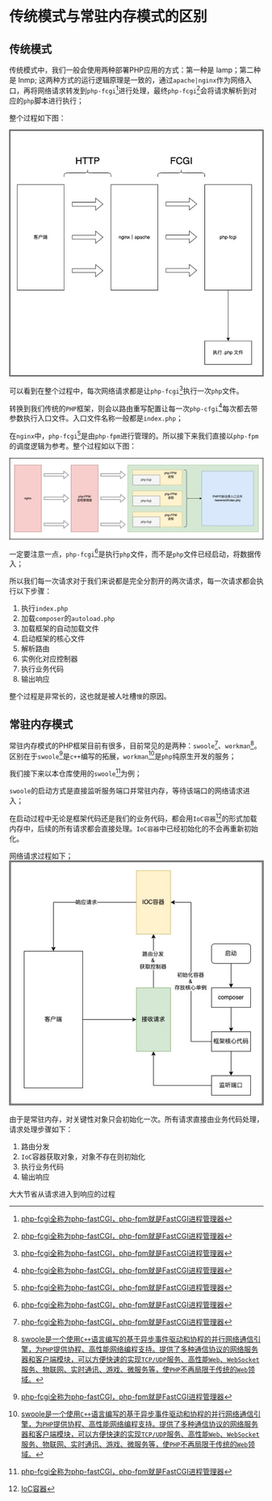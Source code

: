 # 传统模式与常驻内存模式的区别

## 传统模式
传统模式中，我们一般会使用两种部署PHP应用的方式：第一种是 lamp；第二种是 lnmp;
这两种方式的运行逻辑原理是一致的，通过`apache|nginx`作为网络入口，再将网络请求转发到`php-fcgi`[^3]进行处理，最终`php-fcgi`[^3]会将请求解析到对应的`php`脚本进行执行；

整个过程如下图：

![img.png](assets/img/http_php_normal_mode.jpg)

可以看到在整个过程中，每次网络请求都是让`php-fcgi`[^3]执行一次`php`文件。

转换到我们传统的`PHP`框架，则会以路由重写配置让每一次`php-cfgi`[^3]每次都去带参数执行入口文件。入口文件名称一般都是`index.php`；

在`nginx`中，`php-fcgi`[^3]是由`php-fpm`进行管理的。所以接下来我们直接以`php-fpm`的调度逻辑为参考。整个过程如以下图：

![img.png](assets/img/http_nginx-php-fpm.jpg)

一定要注意一点，`php-fcgi`[^3]是执行`php`文件，而不是`php`文件已经启动，将数据传入；

所以我们每一次请求对于我们来说都是完全分割开的两次请求，每一次请求都会执行以下步骤：
1. 执行`index.php`
2. 加载`composer`的`autoload.php`
3. 加载框架的自动加载文件
4. 启动框架的核心文件
5. 解析路由
6. 实例化对应控制器
7. 执行业务代码
8. 输出响应

整个过程是非常长的，这也就是被人吐槽`慢`的原因。

## 常驻内存模式
常驻内存模式的PHP框架目前有很多，目前常见的是两种：`swoole`[^3]、`workman`[^4]。区别在于`swoole`[^3]是`c++`编写的拓展，`workman`[^4]是`php`纯原生开发的服务；

我们接下来以本仓库使用的`swoole`[^3]为例；

`swoole`的启动方式是直接监听服务端口并常驻内存，等待该端口的网络请求进入；

在启动过程中无论是框架代码还是我们的业务代码，都会用`IoC容器`[^6]的形式加载内存中，后续的所有请求都会直接处理。`IoC容器`中已经初始化的不会再重新初始化。

网络请求过程如下；
![img.png](assets/img/http_nginx-php-fpm-swoole.jpg)

由于是常驻内存，对关键性对象只会初始化一次。所有请求直接由业务代码处理，请求处理步骤如下：
1. 路由分发
2. `IoC`容器获取对象，对象不存在则初始化
3. 执行业务代码
4. 输出响应

大大节省从请求进入到响应的过程


[^1]: [lamp指linux+apache+mysql+php的部署方式](https://baike.baidu.com/item/lamp/66952)  
[^2]: [lnmp指linux+nginx+mysql+php的部署方式](https://baike.baidu.com/item/lnmp)  
[^3]: [php-fcgi全称为php-fastCGI，php-fpm就是FastCGI进程管理器](https://www.php.net/manual/zh/install.fpm.php)
[^4]: [swoole是一个使用`C++`语言编写的基于异步事件驱动和协程的并行网络通信引擎，为`PHP`提供协程、高性能网络编程支持。提供了多种通信协议的网络服务器和客户端模块，可以方便快速的实现`TCP/UDP`服务、高性能`Web`、`WebSocket`服务、物联网、实时通讯、游戏、微服务等，使`PHP`不再局限于传统的`Web`领域。](https://wiki.swoole.com/#/)
[^5]: [Workman是一款开源高性能PHP应用容器，它大大突破了传统PHP应用范围，被广泛的用于互联网、即时通讯、APP开发、硬件通讯、智能家居、物联网等领域的开发。](https://www.workerman.net/)
[^6]: [IoC容器](https://learnku.com/articles/789/laravel-learning-notes-the-magic-of-the-service-container)